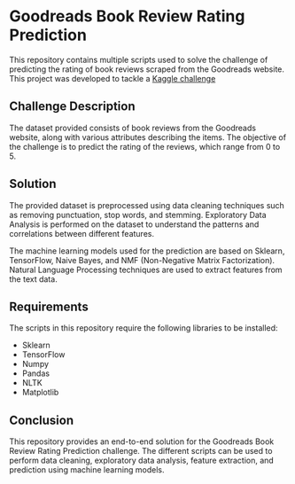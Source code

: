 # Goodreads Book Review Rating Prediction

This repository contains multiple scripts used to solve the challenge of predicting the rating of book reviews scraped from the Goodreads website.
This project was developed to tackle a [Kaggle challenge](https://www.kaggle.com/competitions/goodreads-books-reviews-290312)


<h2>Challenge Description</h2>

The dataset provided consists of book reviews from the Goodreads website, along with various attributes describing the items. The objective of the challenge is to predict the rating of the reviews, which range from 0 to 5.



<h2>Solution</h2>

The provided dataset is preprocessed using data cleaning techniques such as removing punctuation, stop words, and stemming. Exploratory Data Analysis is performed on the dataset to understand the patterns and correlations between different features.

The machine learning models used for the prediction are based on Sklearn, TensorFlow, Naive Bayes, and NMF (Non-Negative Matrix Factorization). Natural Language Processing techniques are used to extract features from the text data.


<h2>Requirements</h2>

The scripts in this repository require the following libraries to be installed:

- Sklearn
- TensorFlow
- Numpy
- Pandas
- NLTK
- Matplotlib

<h2>Conclusion</h2>

This repository provides an end-to-end solution for the Goodreads Book Review Rating Prediction challenge. The different scripts can be used to perform data cleaning, exploratory data analysis, feature extraction, and prediction using machine learning models.
